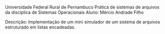 Universidade Federal Rural de Pernambuco
Prática de sistemas de arquivos da disciplica de Sistemas Operacionais
Aluno: Mércio Andrade Filho

Descrição:
Implementação de um mini simulador de um sistema de arquivos estruturado em listas encadeadas.
